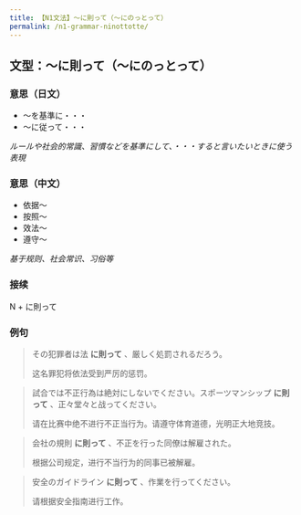 ```yaml
---
title: 【N1文法】〜に則って（〜にのっとって）
permalink: /n1-grammar-ninottotte/
---
```


## 文型：〜に則って（〜にのっとって）

### 意思（日文）

- 〜を基準に・・・ 
- 〜に従って・・・

*ルールや社会的常識、習慣などを基準にして、・・・すると言いたいときに使う表現*

### 意思（中文）

- 依据〜
- 按照〜
- 效法〜
- 遵守〜

*基于规则、社会常识、习俗等*

### 接续

N + に則って

### 例句

> その犯罪者は法 **に則って** 、厳しく処罰されるだろう。
>
> 这名罪犯将依法受到严厉的惩罚。

> 試合では不正行為は絶対にしないでください。スポーツマンシップ **に則って** 、正々堂々と战ってください。
>
> 请在比赛中绝不进行不正当行为。请遵守体育道德，光明正大地竞技。

> 会社の規則 **に則って** 、不正を行った同僚は解雇された。
>
> 根据公司规定，进行不当行为的同事已被解雇。

> 安全のガイドライン **に則って** 、作業を行ってください。
>
> 请根据安全指南进行工作。

